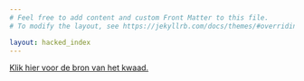 ```yaml
---
# Feel free to add content and custom Front Matter to this file.
# To modify the layout, see https://jekyllrb.com/docs/themes/#overriding-theme-defaults

layout: hacked_index
---
```


<a href="view-source:https://hetkwaad.nl/">Klik hier voor de bron van het kwaad.</a>
